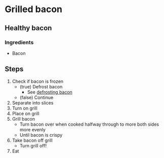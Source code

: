 # Grilled bacon
## Healthy bacon

### Ingredients

- Bacon

## Steps

1. Check if bacon is frozen
	- (true) Defrost bacon
		- See [defrosting bacon](DefrostingBacon.md)
	- (false) Continue
2. Separate into slices
3. Turn on grill
4. Place on grill
5. Grill bacon
	- Turn bacon over when cooked halfway through to more both sides more evenly
	- Until bacon is crispy
6. Take bacon off grill
	- Turn grill off!
7. Eat

